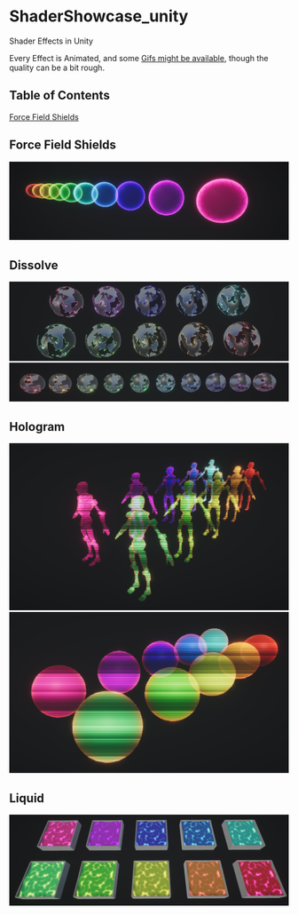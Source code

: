 # ShaderShowcase_unity
Shader Effects in Unity

Every Effect is Animated, and some [Gifs might be available](/Gifs/), though the quality can be a bit rough.

## Table of Contents

[Force Field Shields](#force-field-shields)

## Force Field Shields
![ffs](/Images/ForceFieldShields.png)

## Dissolve

![dissolve](/Images/Dissolve2.png)
![dissolve](/Images/Dissolve.png)

## Hologram

![holokyle](/Images/HologramKyle.png)
![holosphere](/Images/Hologram.png)

## Liquid

![liquidbox](/Images/LiquidBox.png)
